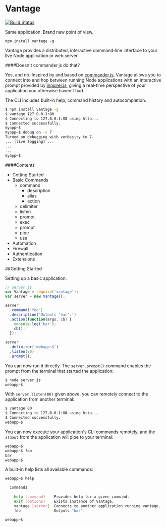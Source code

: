 
# Vantage

[<img src="https://travis-ci.org/dthree/vantage.svg" alt="Build Status" />](http://travis-ci.org/dthree/vantage)

Same application. Brand new point of view.

    npm install vantage -g

Vantage provides a distributed, interactive command-line interface to your live Node application or web server.

####Doesn't commander.js do that?

Yes, and no. Inspired by and based on [commander.js](https://www.npmjs.com/package/commander), Vantage allows you to connect into and hop between running Node applications with an interactive prompt provided by [inquirer.js](https://www.npmjs.com/package/inquirer), giving a real-time perspective of your application you otherwise haven't had.

The CLI includes built-in help, command history and autocompletion.

```bash
$ npm install vantage -g
$ vantage 127.0.0.1:80
$ Connecting to 127.0.0.1:80 using http...
$ Connected successfully.
myapp~$ 
myapp~$ debug on -v 7
Turned on debugging with verbosity to 7.
... [live logging] ...
...
...
myapp~$ 
```

####Contents

* Getting Started
* Basic Commands
  - command
    - description
    - alias
    - action
  - delimiter
  - listen
  - prompt
  - exec
  - prompt
  - pipe
  - use
* Automation
* Firewall
* Authentication
* Extensions

##Getting Started

Setting up a basic application:

```js
// server.js
var Vantage = require('vantage');
var server = new Vantage();

server
  .command('foo')
  .description('Outputs "bar".')
  .action(function(args, cb) {
    console.log('bar');
    cb();
  });
  
server
  .delimiter('webapp~$')
  .listen(80)
  .prompt();
```

You can now run it directly. The `server.prompt()` command enables the prompt from the terminal that started the application:

```bash
$ node server.js
webapp~$ 
```

With `server.listen(80)` given above, you can remotely connect to the application from another terminal:

```bash
$ vantage 80
$ Connecting to 127.0.0.1:80 using http...
$ Connected successfully.
webapp~$ 
```
You can now execute your application's CLI commands remotely, and the `stdout` from the application will pipe to your terminal:

```bash
webapp~$
webapp~$ foo
bar
webapp~$
```

A built-in help lists all available commands:

```bash
webapp~$ help

  Commands
  
    help [command]    Provides help for a given command.
    exit [options]    Exists instance of Vantage.
    vantage [server]  Connects to another application running vantage.
    foo               Outputs "bar".

webapp~$
```


